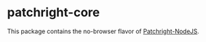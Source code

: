 # patchright-core

This package contains the no-browser flavor of [Patchright-NodeJS](https://github.com/Kaliiiiiiiiii-Vinyzu/patchright-nodejs).